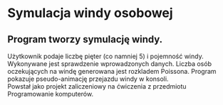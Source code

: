 # Symulacja windy osobowej
## Program tworzy symulację windy.
Użytkownik podaje liczbę pięter (co namniej 5) i pojemność windy. Wykonywane jest sprawdzenie wprowadzonych danych. Liczba osób oczekujących na windę generowana jest rozkladem Poissona. Program pokazuje pseudo-animację przejazdu windy w konsoli. \
Powstał jako projekt zaliczeniowy na ćwiczenia z przedmiotu Programowanie komputerów.